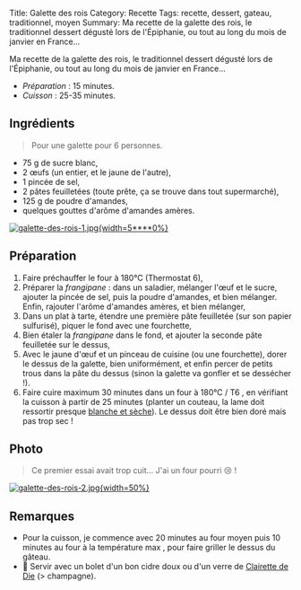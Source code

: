 Title: Galette des rois
Category: Recette
Tags: recette, dessert, gateau, traditionnel, moyen
Summary: Ma recette de la galette des rois, le traditionnel dessert dégusté lors de l'Épiphanie, ou tout au long du mois de janvier en France...

Ma recette de la galette des rois, le traditionnel dessert dégusté lors de l'Épiphanie, ou tout au long du mois de janvier en France...

- *Préparation* : 15 minutes.
- *Cuisson* : 25-35 minutes.

## Ingrédients
> Pour une galette pour 6 personnes.

- 75 g de sucre blanc,
- 2 œufs (un entier, et le jaune de l'autre),
- 1 pincée de sel,
- 2 pâtes feuilletées (toute prête, ça se trouve dans tout supermarché),
- 125 g de poudre d'amandes,
- quelques gouttes d'arôme d'amandes amères.

[![galette-des-rois-1.jpg]({filename}images/galette-des-rois-1.jpg){width=5****0%}]({filename}images/galette-des-rois-1.jpg)

## Préparation
1. Faire préchauffer le four à 180°C (Thermostat 6),
2. Préparer la *frangipane* : dans un saladier, mélanger l'œuf et le sucre, ajouter la pincée de sel, puis la poudre d'amandes, et bien mélanger. Enfin, rajouter l'arôme d'amandes amères, et bien mélanger,
3. Dans un plat à tarte, étendre une première pâte feuilletée (sur son papier sulfurisé), piquer le fond avec une fourchette,
4. Bien étaler la *frangipane* dans le fond, et ajouter la seconde pâte feuilletée sur le dessus,
5. Avec le jaune d'œuf et un pinceau de cuisine (ou une fourchette), dorer le dessus de la galette, bien uniformément, et enfin percer de petits trous dans la pâte du dessus (sinon la galette va gonfler et se dessécher !).
6. Faire cuire maximum 30 minutes dans un four à 180°C / T6 <i class="fa fa-thermometer-full" aria-hidden="true"></i>, en vérifiant la cuisson à partir de 25 minutes (planter un couteau, la lame doit ressortir presque [blanche et sèche](https://youtu.be/oTcvz3jDqzc?t=8)). Le dessus doit être bien doré mais pas trop sec !

## Photo
> Ce premier essai avait trop cuit... J'ai un four pourri :cry: !

[![galette-des-rois-2.jpg]({filename}images/galette-des-rois-2.jpg){width=50%}]({filename}images/galette-des-rois-2.jpg)

## Remarques
- Pour la cuisson, je commence avec 20 minutes au four moyen <i class="fa fa-thermometer-half" aria-hidden="true"></i> puis 10 minutes au four à la température max <i class="fa fa-thermometer-full" aria-hidden="true"></i>, pour faire griller le dessus du gâteau.
- :wine_glass: Servir avec un bolet d'un bon cidre doux ou d'un verre de [Clairette de Die](https://fr.wikipedia.org/wiki/Clairette_de_Die) (> champagne).
